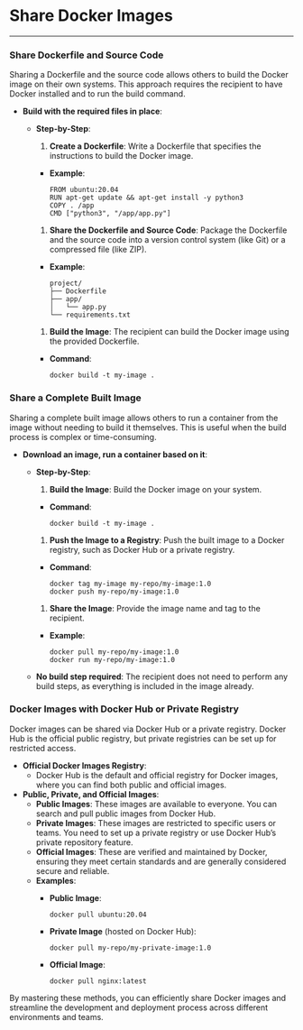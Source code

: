 # Share Docker Images

---

### Share Dockerfile and Source Code

Sharing a Dockerfile and the source code allows others to build the Docker image on their own systems. This approach requires the recipient to have Docker installed and to run the build command.

- **Build with the required files in place**:
    - **Step-by-Step**:
        1. **Create a Dockerfile**: Write a Dockerfile that specifies the instructions to build the Docker image.
        - **Example**:
            
            ```
            FROM ubuntu:20.04
            RUN apt-get update && apt-get install -y python3
            COPY . /app
            CMD ["python3", "/app/app.py"]
            
            ```
            
        1. **Share the Dockerfile and Source Code**: Package the Dockerfile and the source code into a version control system (like Git) or a compressed file (like ZIP).
        - **Example**:
            
            ```
            project/
            ├── Dockerfile
            ├── app/
            │   └── app.py
            └── requirements.txt
            
            ```
            
        1. **Build the Image**: The recipient can build the Docker image using the provided Dockerfile.
        - **Command**:
            
            ```
            docker build -t my-image .
            
            ```
            

### Share a Complete Built Image

Sharing a complete built image allows others to run a container from the image without needing to build it themselves. This is useful when the build process is complex or time-consuming.

- **Download an image, run a container based on it**:
    - **Step-by-Step**:
        1. **Build the Image**: Build the Docker image on your system.
        - **Command**:
            
            ```
            docker build -t my-image .
            
            ```
            
        1. **Push the Image to a Registry**: Push the built image to a Docker registry, such as Docker Hub or a private registry.
        - **Command**:
            
            ```
            docker tag my-image my-repo/my-image:1.0
            docker push my-repo/my-image:1.0
            
            ```
            
        1. **Share the Image**: Provide the image name and tag to the recipient.
        - **Example**:
            
            ```
            docker pull my-repo/my-image:1.0
            docker run my-repo/my-image:1.0
            
            ```
            
    - **No build step required**: The recipient does not need to perform any build steps, as everything is included in the image already.

### Docker Images with Docker Hub or Private Registry

Docker images can be shared via Docker Hub or a private registry. Docker Hub is the official public registry, but private registries can be set up for restricted access.

- **Official Docker Images Registry**:
    - Docker Hub is the default and official registry for Docker images, where you can find both public and official images.
- **Public, Private, and Official Images**:
    - **Public Images**: These images are available to everyone. You can search and pull public images from Docker Hub.
    - **Private Images**: These images are restricted to specific users or teams. You need to set up a private registry or use Docker Hub’s private repository feature.
    - **Official Images**: These are verified and maintained by Docker, ensuring they meet certain standards and are generally considered secure and reliable.
    - **Examples**:
        - **Public Image**:
            
            ```
            docker pull ubuntu:20.04
            
            ```
            
        - **Private Image** (hosted on Docker Hub):
            
            ```
            docker pull my-repo/my-private-image:1.0
            
            ```
            
        - **Official Image**:
            
            ```
            docker pull nginx:latest
            
            ```
            

By mastering these methods, you can efficiently share Docker images and streamline the development and deployment process across different environments and teams.